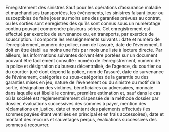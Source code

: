 Enregistrement des sinistres
Sauf pour les opérations d’assurance maladie et marchandises transportées, les événements, les sinistres faisant jouer ou susceptibles de faire jouer au moins une des garanties prévues au contrat, ou les sorties sont enregistrés dès qu’ils sont connus sous un numérotage continu pouvant comprendre plusieurs séries. Cet enregistrement est effectué par exercice de survenance ou, en transports, par exercice de souscription. Il comporte les renseignements suivants : date et numéro de l’enregistrement, numéro de police, nom de l’assuré, date de l’événement. Il doit en être établi au moins une fois par mois une liste à lecture directe.
Par ailleurs, les informations suivantes doivent être portées sur un document pouvant être facilement consulté : numéro de l’enregistrement, numéro de la police et désignation du bureau décentralisé, de l’agence, du courtier ou du courtier-juré dont dépend la police, nom de l’assuré, date de survenance de l’événement, catégories ou sous-catégories de la garantie ou des garanties mises en jeu, nature de l’événement ou du sinistre ou motif de la sortie, désignation des victimes, bénéficiaires ou adversaires, monnaie dans laquelle est libellé le contrat, première estimation et, sauf dans le cas où la société est réglementairement dispensée de la méthode dossier par dossier, évaluations successives des sommes à payer, mention des réclamations en justice, date et montant des paiements effectués (les sommes payées étant ventilées en principal et en frais accessoires), date et montant des recours et sauvetages perçus, évaluations successives des sommes à recouvrer.